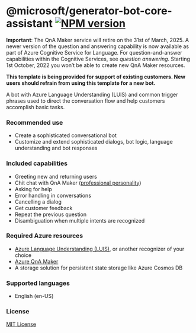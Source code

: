 # @microsoft/generator-bot-core-assistant [![NPM version](https://badge.fury.io/js/%40microsoft%2Fgenerator-bot-core-assistant.svg)](https://www.npmjs.com/package/@microsoft/generator-bot-core-assistant)

**Important**: The QnA Maker service will retire on the 31st of March, 2025. A newer version of the question and answering capability is now available as part of Azure Cognitive Service for Language.
For question-and-answer capabilities within the Cognitive Services, see _question answering_. Starting 1st October, 2022 you won’t be able to create new QnA Maker resources.

**This template is being provided for support of existing customers.  New users should refrain from using this template for a new bot.**

A bot with Azure Language Understanding (LUIS) and common trigger phrases used to direct the conversation flow and help customers accomplish basic tasks.

### Recommended use

- Create a sophisticated conversational bot
- Customize and extend sophisticated dialogs, bot logic, language understanding and bot responses

### Included capabilities

- Greeting new and returning users
- Chit chat with QnA Maker ([professional personality](https://docs.microsoft.com/en-us/azure/cognitive-services/qnamaker/how-to/chit-chat-knowledge-base?tabs=v1))
- Asking for help
- Error handling in conversations
- Cancelling a dialog
- Get customer feedback
- Repeat the previous question
- Disambiguation when multiple intents are recognized

### Required Azure resources

- [Azure Language Understanding (LUIS)](https://docs.microsoft.com/en-us/azure/cognitive-services/luis/what-is-luis), or another recognizer of your choice
- [Azure QnA Maker](https://docs.microsoft.com/en-us/azure/cognitive-services/qnamaker/overview/overview)
- A storage solution for persistent state storage like Azure Cosmos DB

### Supported languages

- English (en-US)

### License

[MIT License](https://github.com/microsoft/botframework-components/blob/main/LICENSE)
